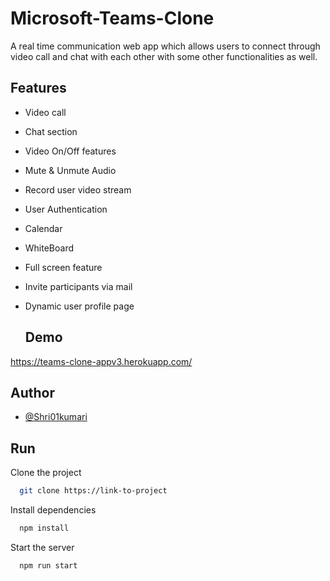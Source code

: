 # Microsoft-Teams-Clone

A real time communication web app which allows users to connect through video call and chat with each other with some other functionalities as well.


## Features

- Video call 
- Chat section
- Video On/Off features
- Mute & Unmute Audio
- Record user video stream
- User Authentication
- Calendar
- WhiteBoard
- Full screen feature
- Invite participants via mail
- Dynamic user profile page

  ## Demo

https://teams-clone-appv3.herokuapp.com/

  
## Author

- [@Shri01kumari](https://github.com/Shri01kumari)

  
## Run

Clone the project

```bash
  git clone https://link-to-project
```

Install dependencies

```bash
  npm install
```

Start the server

```bash
  npm run start
```
